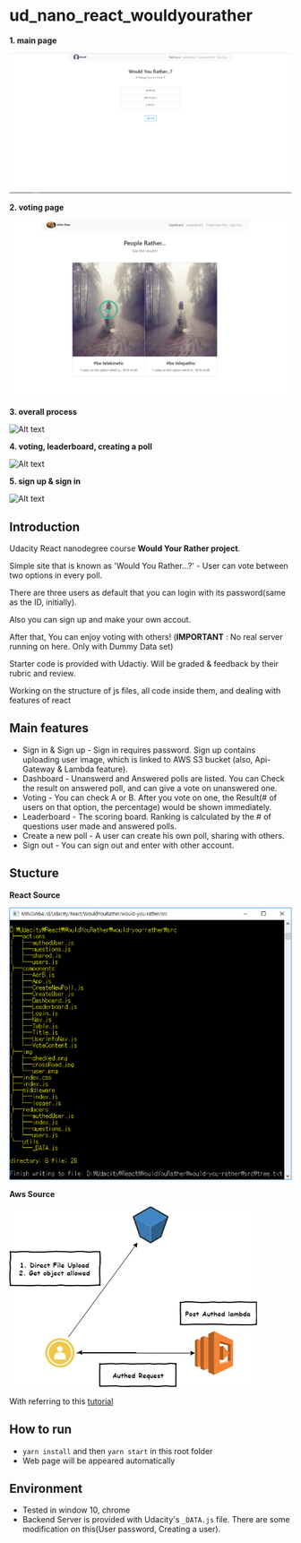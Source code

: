 ﻿# ud_nano_react_wouldyourather

**1. main page**

![Alt text](screenshots/wyr1.PNG?raw=true "main page view")

**2. voting page**

![Alt text](screenshots/wyr2.PNG?raw=true "main page view")


**3. overall process**

![Alt text](screenshots/total1.gif?raw=true "overall gif")

**4. voting, leaderboard, creating a poll**

![Alt text](screenshots/total2.gif?raw=true "overall gif")

**5. sign up & sign in**

![Alt text](screenshots/total3.gif?raw=true "overall gif")


## Introduction

Udacity React nanodegree course **Would Your Rather project**.

Simple site that is known as 'Would You Rather...?' - User can vote between two options in every poll.

There are three users as default that you can login with its password(same as the ID, initially).

Also you can sign up and make your own accout.

After that, You can enjoy voting with others! (**IMPORTANT** : No real server running on here. Only with Dummy Data set)

Starter code is provided with Udactiy. Will be graded & feedback by their rubric and review.

Working on the structure of js files, all code inside them, and dealing with features of react

## Main features

* Sign in & Sign up - Sign in requires password. Sign up contains uploading user image, which is linked to AWS S3 bucket (also, Api-Gateway & Lambda feature).
* Dashboard - Unanswerd and Answered polls are listed. You can Check the result on answered poll, and can give a vote on unanswered one.
* Voting - You can check A or B. After you vote on one, the Result(# of users on that option, the percentage) would be shown immediately.
* Leaderboard - The scoring board. Ranking is calculated by the # of questions user made and answered polls.
* Create a new poll - A user can create his own poll, sharing with others.
* Sign out - You can sign out and enter with other account.


## Stucture

**React Source**

![Alt text](screenshots/tree.PNG?raw=true "source tree view")

**Aws Source**

![Alt text](screenshots/S3_Image_Post.png?raw=true "aws tree view")

With referring to this [tutorial](https://beomi.github.io/2017/12/15/Direct-upload-to-S3-with-Lambda/)

## How to run
- `yarn install` and then `yarn start` in this root folder
- Web page will be appeared automatically


## Environment
- Tested in window 10, chrome
- Backend Server is provided with Udacity's `_DATA.js` file. There are some modification on this(User password, Creating a user).